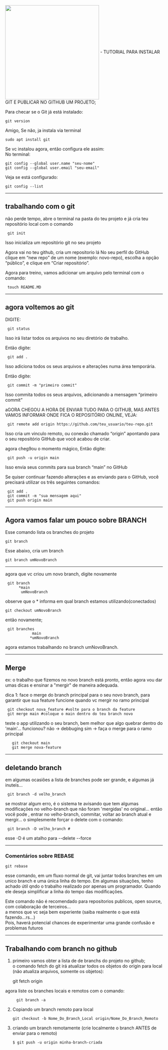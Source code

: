 
<div>
<img align="center" width="300" src="https://pngimg.com/uploads/github/github_PNG15.png" >
 -  TUTORIAL PARA INSTALAR GIT E PUBLICAR NO GITHUB UM PROJETO;  
</div>

Para checar se o Git já está instalado:

    git version
    
Amigo, Se não, ja instala via terminal 
  
    sudo apt install git
    
Se vc instalou agora, então configura ele assim:  
No terminal:


    git config --global user.name "seu-nome"
    git config --global user.email "seu-email"

Veja se está configurado:

    git config --list    
    

---------------------------------
    
## trabalhando com o git

não perde tempo, abre o terminal na pasta do teu projeto e já cria teu repositório local com o comando  

     git init
      
 Isso inicializa um repositório git no seu projeto  
 
Agora vai no teu github, cria um repositorio lá
No seu perfil do GitHub clique em “new repo” de um nome (exemplo: novo-repo), escolha a opção “público”, e clique em “Criar repositório”.


Agora para treino, vamos adicionar um arquivo pelo terminal com o comando: 

     touch README.MD

----------

## agora voltemos ao git
DIGITE: 
     
     git status

Isso irá listar todos os arquivos no seu diretório de trabalho.


Então digite:

     git add .

Isso adiciona todos os seus arquivos e alterações numa área temporária.

Então digite:

     git commit -m "primeiro commit"

Isso commita todos os seus arquivos, adicionando a mensagem “primeiro commit”

aGORA CHEGOU A HORA DE ENVIAR TUDO PARA O GITHUB, MAS ANTES VAMOS INFORMAR ONDE FICA O REPOSITÓRIO ONLINE, VEJA:

     git remote add origin https://github.com/teu_usuario/teu-repo.git

Isso cria um vinculo remoto, ou conexão chamado “origin” apontando para o seu repositório GitHub que você acabou de criar.

agora cheg9ou o momento mágico, Então digite:

     git push -u origin main

Isso envia seus commits para sua branch “main” no GitHub



Se quiser continuar fazendo alterações e as enviando para o GitHub, você precisará utilizar os três seguintes comandos:

     git add .
     git commit -m "sua mensagem aqui"
     git push origin main

-----------

## Agora vamos falar um pouco sobre BRANCH

Esse comando lista os branches do projeto

    git branch
    
Esse abaixo, cria um branch
    
    git branch umNovoBranch  
    
 
-----------------------------

agora que vc criou um novo branch, digite novamente
     
     git branch
          *main  
           umNovoBranch
 
observe que o * informa em  qual branch estamos utilizando(conectados)




    git checkout umNovoBranch

então novamente;
     
     git branches
                main
               *umNovoBranch
               
 
agora estamos trabalhando no branch umNovoBranch.


----------

## Merge
ex: o trabalho que fizemos no novo branch está pronto, então agora vou dar umas dicas e ensinar a "mergir" de maneira adequada.

dica 1:
face o merge do branch principal para o seu novo branch, para garantir que sua feature funcione quando vc mergir no ramo principal

     git checkout nova_feature #volte para o branch da feature
     git merge main #coloque o main dentro do teu branch novo

teste o app utilizando o seu branch, bem melhor que algo quebrar dentro do 'main'...
funcionou?
não -> debbuging
sim -> faça o merge para o ramo principal
      
       git checkout main
       git merge nova-feature
       
--------
## deletando branch
em algumas ocasiões a lista de branches pode ser grande, e algumas já inuteis... 

     git branch -d velho_branch
se mostrar algum erro, é o sistema te avisando que tem algumas modificações no velho-branch que não foram 'mergidas' no original...
então você pode , entrar no velho-branch, commitar, voltar ao branch atual e mergir... o simplesmente forçar o delete com o comando:

     git branch -D velho_branch # 
     
esse -D é um atalho para --delete --force


-------------------------
### Comentários sobre REBASE

    git rebase
    
esse comando, em um fluxo normal de git, vai juntar todos branches em um unico branch e uma única linha do tempo. 
Em algumas situações, tenho achado útil qndo o trabalho realizado por apenas um programador. Quando ele deseja simplificar a linha do tempo das modificações.  
  
Este comando não é recomendado para repositorios publicos, open source, com colaboração de terceiros...  
a menos que vc seja bem experiente (saiba realmente o que está fazendo...rs...)  
Pois, haverá potencial chances de experimentar uma grande confusão e problemas futuros


--------------------
## Trabalhando com branch no github
1. primeiro vamos obter a lista de de branchs do projeto no github;  
   o comando fetch do git irá atualizar todos os objetos do origin para local (não atualiza arquivos, somente os objetos):
      
      git fetch origin
      
agora liste os branches locais e remotos com o comando:

         git branch -a
 
2. Copiando um branch remoto para local

       git checkout -b Nome_Do_Branch_Local origin/Nome_Do_Branch_Remoto
       
3. criando um branch remotamente (crie localmente o branch ANTES de enviar para o remoto)

       $ git push -u origin minha-branch-criada
